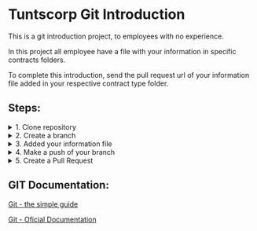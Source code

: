 
# Tuntscorp Git Introduction
This is a git introduction project, to employees with no experience. 

In this project all employee have a file with your information in specific contracts folders.

To complete this introduction, send the pull request url of your information file added in your respective contract type folder.

## Steps:

<details>
  <summary> 
    1. Clone repository 
  </summary>
  
To clone this repository:
#### 1.1. click in 'download or clone' button.
![download_or_clone_image](/md-images/001-clone_or_download.png)

#### 1.2. Copy the repository url.

![clone_url](/md-images/002-clone-url.png)

#### 1.3. Open Git Bash ( download link -> https://git-scm.com/downloads)
#### 1.4. Clone repository to your computer.

```
git clone '{repository_url}' // repository_url = url copied from step2
```
#### 1.5. Clone repository successful
</details>
<details>
  <summary>
    2. Create a branch
  </summary>
  
To create a new branch:
#### 2.1. Open Git bash
#### 2.2. Create a new branch with your name.
```
git checkout -b '{name_of_the_branch}' // name_of_the_branch = {yourname}+employee-document.
```
#### 2.3. Branch sucessful created.
</details>
<details>
  <summary>
    3. Added your information file
  </summary>
  
#### 3.1. Create your file taking into consideration your contract with the company (intern, clt or partner) and use the example.txt file to see what informations do you have insert.
#### 3.2. Creation with name format -> ```{firstName.LastName.txt}```
#### 3.3. Include your informations in the file
#### 3.4. Information file sucessful created.
</details>
<details>
  <summary>
    4. Make a push of your branch
  </summary>
  
#### 4.1. Open git bash
#### 4.2. Insert your Name and Email to represent your actions in this git project.
```
git config user.email {Your email}
git config user.name {Your name}
```
#### 4.3. Add your file to commit
```
git add ./employees/{your contract}/{yourname}.txt
```

#### 4.4. Add a new commit with the commentary of what represents your actions on repository
```
git commit -m 'Feat({yourname}.txt): Added my information file.'
```
#### 4.5. Create a push of your local commits
```
git push origin {your_branch_name}
```
</details>
<details>
  <summary>
    5. Create a Pull Request
  </summary>
  
#### 5.1. Open the repository website, open the 'Pull Requests' page, click in the 'New pull request' button.
![pull_request](/md-images/009-pull-request-page.png)

#### 5.2. Select your branch in 'compare or head' selector
![compare_branchs](/md-images/011-compare-branchs.png)
#### 5.3. Review your alterations and click 'Create Pull Request' button

![review_modifications](/md-images/012-review-modifications.png)

#### 5.4. Insert a title and description (you have the list of commit messages) and added a reviewer to analyze and approve or reject your pull request.
![review_modifications](/md-images/014-pull-request.png)

#### 5.5. Click 'Create pull request' button
</details>


## GIT Documentation:

<a href="https://rogerdudler.github.io/git-guide/index.html" target="_blank">Git - the simple guide</a>

<a href="https://git-scm.com/doc" target="_blank">Git - Oficial Documentation</a>
